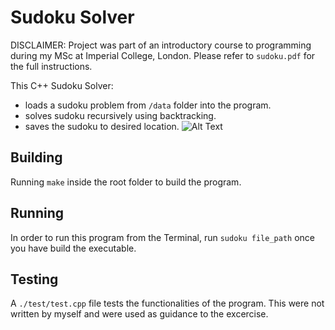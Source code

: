 # Sudoku Solver

DISCLAIMER: Project was part of an introductory course to programming during my MSc at Imperial College, London. Please refer to `sudoku.pdf` for the full instructions.

This C++ Sudoku Solver:
- loads a sudoku problem from `/data` folder into the program.
- solves sudoku recursively using backtracking.
- saves the sudoku to desired location.
![Alt Text](https://user-images.githubusercontent.com/59763234/114299478-b61f5280-9abb-11eb-9c98-c93329b78732.gif)


## Building
Running `make` inside the root folder to build the program. 

## Running 
In order to run this program from the Terminal, run `sudoku file_path` once you have build the executable.

## Testing
A `./test/test.cpp` file tests the functionalities of the program. This were not written by myself and were used as guidance to the excercise.


